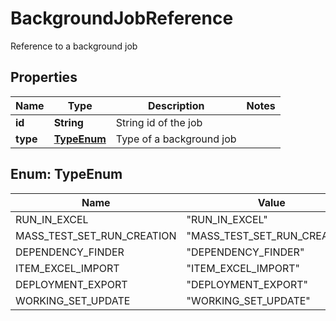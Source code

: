 

# BackgroundJobReference

Reference to a background job

## Properties

Name | Type | Description | Notes
------------ | ------------- | ------------- | -------------
**id** | **String** | String id of the job | 
**type** | [**TypeEnum**](#TypeEnum) | Type of a background job | 



## Enum: TypeEnum

Name | Value
---- | -----
RUN_IN_EXCEL | &quot;RUN_IN_EXCEL&quot;
MASS_TEST_SET_RUN_CREATION | &quot;MASS_TEST_SET_RUN_CREATION&quot;
DEPENDENCY_FINDER | &quot;DEPENDENCY_FINDER&quot;
ITEM_EXCEL_IMPORT | &quot;ITEM_EXCEL_IMPORT&quot;
DEPLOYMENT_EXPORT | &quot;DEPLOYMENT_EXPORT&quot;
WORKING_SET_UPDATE | &quot;WORKING_SET_UPDATE&quot;



